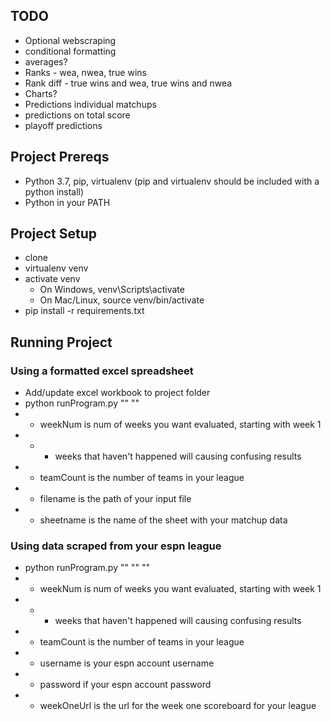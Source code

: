 ## TODO ##
- Optional webscraping
- conditional formatting
- averages?
- Ranks - wea, nwea, true wins
- Rank diff - true wins and wea, true wins and nwea
- Charts?
- Predictions individual matchups
- predictions on total score
- playoff predictions

## Project Prereqs ##
* Python 3.7, pip, virtualenv (pip and virtualenv should be included with a python install)
* Python in your PATH

## Project Setup ##
* clone
* virtualenv venv
* activate venv
  * On Windows, venv\Scripts\activate
  * On Mac/Linux, source venv/bin/activate
* pip install -r requirements.txt
## Running Project ##
### Using a formatted excel spreadsheet ###
* Add/update excel workbook to project folder
* python runProgram.py <weekNum> <teamCount> "<filename>" "<sheetname>"
* * weekNum is num of weeks you want evaluated, starting with week 1
* * * weeks that haven't happened will causing confusing results
* * teamCount is the number of teams in your league
* * filename is the path of your input file
* * sheetname is the name of the sheet with your matchup data

### Using data scraped from your espn league ###
* python runProgram.py <weekNum> <teamCount> "<username>" "<password>" "<weekOneUrl>"
* * weekNum is num of weeks you want evaluated, starting with week 1
* * * weeks that haven't happened will causing confusing results
* * teamCount is the number of teams in your league
* * username is your espn account username
* * password if your espn account password
* * weekOneUrl is the url for the week one scoreboard for your league
